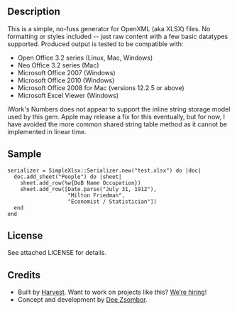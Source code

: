 ## Description

This is a simple, no-fuss generator for OpenXML (aka XLSX) files. No formatting or styles included -- just raw content with a few basic datatypes supported. Produced output is tested to be compatible with:

- Open Office 3.2 series (Linux, Mac, Windows)
- Neo Office 3.2 series (Mac)
- Microsoft Office 2007 (Windows)
- Microsoft Office 2010 (Windows)
- Microsoft Office 2008 for Mac (versions 12.2.5 or above)
- Microsoft Excel Viewer (Windows)
  
iWork's Numbers does not appear to support the inline string storage model used by this gem. Apple may release a fix for this eventually, but for now, I have avoided the more common shared string table method as it cannot be implemented in linear time.


## Sample

    serializer = SimpleXlsx::Serializer.new("test.xlsx") do |doc|
      doc.add_sheet("People") do |sheet|
        sheet.add_row(%w{DoB Name Occupation})
        sheet.add_row([Date.parse("July 31, 1912"), 
                       "Milton Friedman", 
                       "Economist / Statistician"])
      end
    end

## License

See attached LICENSE for details.


## Credits

- Built by [Harvest](http://www.getharvest.com). Want to work on projects like this? [We’re hiring](http://www.getharvest.com/careers)!
- Concept and development by [Dee Zsombor](http://primalgrasp.com).